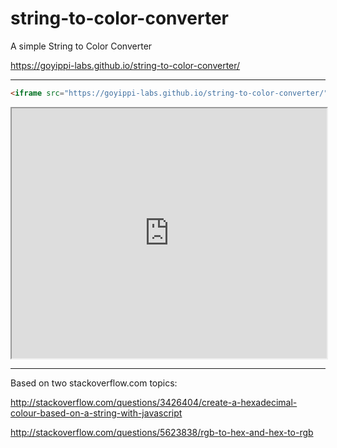 # string-to-color-converter
A simple String to Color Converter

https://goyippi-labs.github.io/string-to-color-converter/

---

```html
<iframe src="https://goyippi-labs.github.io/string-to-color-converter/" width="100%" height="400"></iframe>
```

<iframe src="https://goyippi-labs.github.io/string-to-color-converter/" width="100%" height="400"></iframe>

---

Based on two stackoverflow.com topics:

http://stackoverflow.com/questions/3426404/create-a-hexadecimal-colour-based-on-a-string-with-javascript

http://stackoverflow.com/questions/5623838/rgb-to-hex-and-hex-to-rgb
